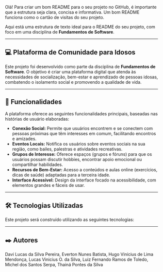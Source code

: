 Olá\! Para criar um bom README para o seu projeto no GitHub, é importante que a estrutura seja clara, concisa e informativa. Um bom README funciona como o cartão de visitas do seu projeto.

Aqui está uma estrutura de texto ideal para o README do seu projeto, com foco em uma disciplina de **Fundamentos de Software**.

-----

## 💻 Plataforma de Comunidade para Idosos

Este projeto foi desenvolvido como parte da disciplina de **Fundamentos de Software**. O objetivo é criar uma plataforma digital que atenda às necessidades de socialização, bem-estar e aprendizado de pessoas idosas, combatendo o isolamento social e promovendo a qualidade de vida.

-----

## 🚀 Funcionalidades

A plataforma oferece as seguintes funcionalidades principais, baseadas nas histórias de usuário elaboradas:

  * **Conexão Social:** Permite que usuários encontrem e se conectem com pessoas próximas que têm interesses em comum, facilitando encontros e amizades.
  * **Eventos Locais:** Notifica os usuários sobre eventos sociais na sua região, como bailes, palestras e atividades recreativas.
  * **Grupos de Interesse:** Oferece espaços (grupos e fóruns) para que os usuários possam discutir hobbies, encontrar apoio emocional ou compartilhar habilidades.
  * **Recursos de Bem-Estar:** Acesso a conteúdos e aulas online (exercícios, dicas de saúde) adaptadas para a terceira idade.
  * **Interface Acessível:** Design da interface focado na acessibilidade, com elementos grandes e fáceis de usar.

-----

## 🛠️ Tecnologias Utilizadas

Este projeto será construído utilizando as seguintes tecnologias:



-----

## ✒️ Autores

Davi Lucas da Silva Pereira,
Everton Nunes Batista,
Hugo Vinícius de Lima Mendonça,
Lucas Vinicius O. da Silva,
Luiz Fernando Ramos de Toledo,
Michel dos Santos Serpa,
Thainá Pontes da Silva
